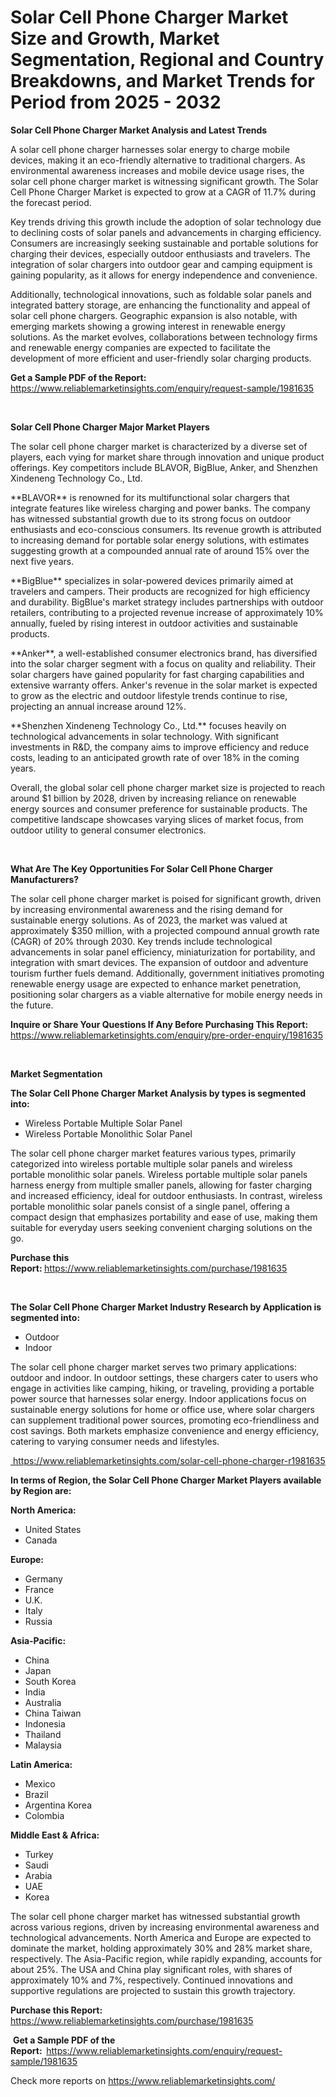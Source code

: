 <p><h1>Solar Cell Phone Charger Market Size and Growth, Market Segmentation, Regional and Country Breakdowns, and Market Trends for Period from 2025 -  2032</h1></p><p><strong>Solar Cell Phone Charger Market Analysis and Latest Trends</strong></p>
<p><p>A solar cell phone charger harnesses solar energy to charge mobile devices, making it an eco-friendly alternative to traditional chargers. As environmental awareness increases and mobile device usage rises, the solar cell phone charger market is witnessing significant growth. The Solar Cell Phone Charger Market is expected to grow at a CAGR of 11.7% during the forecast period. </p><p>Key trends driving this growth include the adoption of solar technology due to declining costs of solar panels and advancements in charging efficiency. Consumers are increasingly seeking sustainable and portable solutions for charging their devices, especially outdoor enthusiasts and travelers. The integration of solar chargers into outdoor gear and camping equipment is gaining popularity, as it allows for energy independence and convenience.</p><p>Additionally, technological innovations, such as foldable solar panels and integrated battery storage, are enhancing the functionality and appeal of solar cell phone chargers. Geographic expansion is also notable, with emerging markets showing a growing interest in renewable energy solutions. As the market evolves, collaborations between technology firms and renewable energy companies are expected to facilitate the development of more efficient and user-friendly solar charging products.</p></p>
<p><strong>Get a Sample PDF of the Report:&nbsp;</strong> <a href="https://www.reliablemarketinsights.com/enquiry/request-sample/1981635?utm_campaign=3040&utm_medium=2&utm_source=Github&utm_content=ia&utm_term=05042025&utm_id=solar-cell-phone-charger">https://www.reliablemarketinsights.com/enquiry/request-sample/1981635</a></p>
<p>&nbsp;</p>
<p><strong>Solar Cell Phone Charger Major Market Players</strong></p>
<p><p>The solar cell phone charger market is characterized by a diverse set of players, each vying for market share through innovation and unique product offerings. Key competitors include BLAVOR, BigBlue, Anker, and Shenzhen Xindeneng Technology Co., Ltd.</p><p>**BLAVOR** is renowned for its multifunctional solar chargers that integrate features like wireless charging and power banks. The company has witnessed substantial growth due to its strong focus on outdoor enthusiasts and eco-conscious consumers. Its revenue growth is attributed to increasing demand for portable solar energy solutions, with estimates suggesting growth at a compounded annual rate of around 15% over the next five years.</p><p>**BigBlue** specializes in solar-powered devices primarily aimed at travelers and campers. Their products are recognized for high efficiency and durability. BigBlue's market strategy includes partnerships with outdoor retailers, contributing to a projected revenue increase of approximately 10% annually, fueled by rising interest in outdoor activities and sustainable products.</p><p>**Anker**, a well-established consumer electronics brand, has diversified into the solar charger segment with a focus on quality and reliability. Their solar chargers have gained popularity for fast charging capabilities and extensive warranty offers. Anker's revenue in the solar market is expected to grow as the electric and outdoor lifestyle trends continue to rise, projecting an annual increase around 12%.</p><p>**Shenzhen Xindeneng Technology Co., Ltd.** focuses heavily on technological advancements in solar technology. With significant investments in R&D, the company aims to improve efficiency and reduce costs, leading to an anticipated growth rate of over 18% in the coming years.</p><p>Overall, the global solar cell phone charger market size is projected to reach around $1 billion by 2028, driven by increasing reliance on renewable energy sources and consumer preference for sustainable products. The competitive landscape showcases varying slices of market focus, from outdoor utility to general consumer electronics.</p></p>
<p>&nbsp;</p>
<p><strong>What Are The Key Opportunities For Solar Cell Phone Charger Manufacturers?</strong></p>
<p><p>The solar cell phone charger market is poised for significant growth, driven by increasing environmental awareness and the rising demand for sustainable energy solutions. As of 2023, the market was valued at approximately $350 million, with a projected compound annual growth rate (CAGR) of 20% through 2030. Key trends include technological advancements in solar panel efficiency, miniaturization for portability, and integration with smart devices. The expansion of outdoor and adventure tourism further fuels demand. Additionally, government initiatives promoting renewable energy usage are expected to enhance market penetration, positioning solar chargers as a viable alternative for mobile energy needs in the future.</p></p>
<p><strong>Inquire or Share Your Questions If Any Before Purchasing This Report:</strong> <a href="https://www.reliablemarketinsights.com/enquiry/pre-order-enquiry/1981635?utm_campaign=3040&utm_medium=2&utm_source=Github&utm_content=ia&utm_term=05042025&utm_id=solar-cell-phone-charger">https://www.reliablemarketinsights.com/enquiry/pre-order-enquiry/1981635</a></p>
<p>&nbsp;</p>
<p><strong>Market Segmentation</strong></p>
<p><strong>The Solar Cell Phone Charger Market Analysis by types is segmented into:</strong></p>
<p><ul><li>Wireless Portable Multiple Solar Panel</li><li>Wireless Portable Monolithic Solar Panel</li></ul></p>
<p><p>The solar cell phone charger market features various types, primarily categorized into wireless portable multiple solar panels and wireless portable monolithic solar panels. Wireless portable multiple solar panels harness energy from multiple smaller panels, allowing for faster charging and increased efficiency, ideal for outdoor enthusiasts. In contrast, wireless portable monolithic solar panels consist of a single panel, offering a compact design that emphasizes portability and ease of use, making them suitable for everyday users seeking convenient charging solutions on the go.</p></p>
<p><strong>Purchase this Report:&nbsp;</strong><a href="https://www.reliablemarketinsights.com/purchase/1981635?utm_campaign=3040&utm_medium=2&utm_source=Github&utm_content=ia&utm_term=05042025&utm_id=solar-cell-phone-charger">https://www.reliablemarketinsights.com/purchase/1981635</a></p>
<p>&nbsp;</p>
<p><strong>The Solar Cell Phone Charger Market Industry Research by Application is segmented into:</strong></p>
<p><ul><li>Outdoor</li><li>Indoor</li></ul></p>
<p><p>The solar cell phone charger market serves two primary applications: outdoor and indoor. In outdoor settings, these chargers cater to users who engage in activities like camping, hiking, or traveling, providing a portable power source that harnesses solar energy. Indoor applications focus on sustainable energy solutions for home or office use, where solar chargers can supplement traditional power sources, promoting eco-friendliness and cost savings. Both markets emphasize convenience and energy efficiency, catering to varying consumer needs and lifestyles.</p></p>
<p><a href="https://www.reliablemarketinsights.com/solar-cell-phone-charger-r1981635?utm_campaign=3040&utm_medium=2&utm_source=Github&utm_content=ia&utm_term=05042025&utm_id=solar-cell-phone-charger">&nbsp;https://www.reliablemarketinsights.com/solar-cell-phone-charger-r1981635</a></p>
<p><strong>In terms of Region, the Solar Cell Phone Charger Market Players available by Region are:</strong></p>
<p>
    <p> <strong> North America: </strong>
        <ul>
            <li>United States</li>
            <li>Canada</li>
        </ul>
        </p> 
    <p> <strong> Europe: </strong>
        <ul>
            <li>Germany</li>
            <li>France</li>
            <li>U.K.</li>
            <li>Italy</li>
            <li>Russia</li>
        </ul>
        </p> 
    <p> <strong> Asia-Pacific: </strong>
        <ul>
            <li>China</li>
            <li>Japan</li>
            <li>South Korea</li>
            <li>India</li>
            <li>Australia</li>
            <li>China Taiwan</li>
            <li>Indonesia</li>
            <li>Thailand</li>
            <li>Malaysia</li>
        </ul>
        </p> 
    <p> <strong> Latin America: </strong>
        <ul>
            <li>Mexico</li>
            <li>Brazil</li>
            <li>Argentina Korea</li>
            <li>Colombia</li>
        </ul>
        </p> 
    <p> <strong> Middle East & Africa: </strong>
        <ul>
            <li>Turkey</li>
            <li>Saudi</li>
            <li>Arabia</li>
            <li>UAE</li>
            <li>Korea</li>
        </ul>
    </p>
    </p>
<p><p>The solar cell phone charger market has witnessed substantial growth across various regions, driven by increasing environmental awareness and technological advancements. North America and Europe are expected to dominate the market, holding approximately 30% and 28% market share, respectively. The Asia-Pacific region, while rapidly expanding, accounts for about 25%. The USA and China play significant roles, with shares of approximately 10% and 7%, respectively. Continued innovations and supportive regulations are projected to sustain this growth trajectory.</p></p>
<p><strong>Purchase this Report: </strong><a href="https://www.reliablemarketinsights.com/purchase/1981635?utm_campaign=3040&utm_medium=2&utm_source=Github&utm_content=ia&utm_term=05042025&utm_id=solar-cell-phone-charger">https://www.reliablemarketinsights.com/purchase/1981635</a></p>
<p>&nbsp;<strong>Get a Sample PDF of the Report:&nbsp;&nbsp;</strong><a href="https://www.reliablemarketinsights.com/enquiry/request-sample/1981635?utm_campaign=3040&utm_medium=2&utm_source=Github&utm_content=ia&utm_term=05042025&utm_id=solar-cell-phone-charger">https://www.reliablemarketinsights.com/enquiry/request-sample/1981635</a></p>
<p><strong></strong></p>
<p>Check more reports on <a href="https://www.reliablemarketinsights.com/?utm_campaign=3040&utm_medium=2&utm_source=Github&utm_content=ia&utm_term=05042025&utm_id=solar-cell-phone-charger">https://www.reliablemarketinsights.com/</a></p>